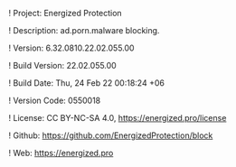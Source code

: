 ! Project: Energized Protection

! Description: ad.porn.malware blocking.

! Version: 6.32.0810.22.02.055.00

! Build Version: 22.02.055.00

! Build Date: Thu, 24 Feb 22 00:18:24 +06

! Version Code: 0550018

! License: CC BY-NC-SA 4.0, https://energized.pro/license

! Github: https://github.com/EnergizedProtection/block

! Web: https://energized.pro
